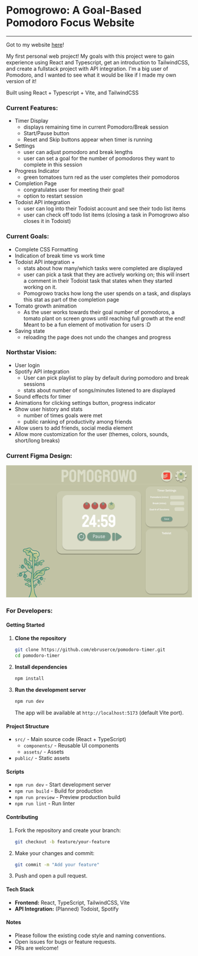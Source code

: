 # Pomogrowo: A Goal-Based Pomodoro Focus Website
---
Got to my website [here](https://pomodoro-timer-one-silk.vercel.app/)!

My first personal web project! My goals with this project were to gain experience using React and Typescript, get an introduction to TailwindCSS, and create a fullstack project with API integration. I'm a big user of Pomodoro, and I wanted to see what it would be like if I made my own version of it!

Built using React + Typescript + Vite, and TailwindCSS

### Current Features:
- Timer Display
  - displays remaining time in current Pomodoro/Break session
  - Start/Pause button
  - Reset and Skip buttons appear when timer is running
- Settings
  - user can adjust pomodoro and break lengths
  - user can set a goal for the number of pomodoros they want to complete in this session
- Progress Indicator
  - green tomatoes turn red as the user completes their pomodoros
- Completion Page
  - congratulates user for meeting their goal!
  - option to restart session
- Todoist API integration
  - user can log into their Todoist account and see their todo list items
  - user can check off todo list items (closing a task in Pomogrowo also closes it in Todoist)

### Current Goals:
- Complete CSS Formatting
- Indication of break time vs work time
- Todoist API integration +
  - stats about how many/which tasks were completed are displayed
  - user can pick a task that they are actively working on; this will insert a comment in their Todoist task that states when they started working on it.
  - Pomogrowo tracks how long the user spends on a task, and displays this stat as part of the completion page
- Tomato growth animation
  - As the user works towards their goal number of pomodoros, a tomato plant on screen grows until reaching full growth at the end! Meant to be a fun element of motivation for users :D
- Saving state
  - reloading the page does not undo the changes and progress

### Northstar Vision:
- User login
- Spotify API integration
  - User can pick playlist to play by default during pomodoro and break sessions
  - stats about number of songs/minutes listened to are displayed
- Sound effects for timer 
- Animations for clicking settings button, progress indicator
- Show user history and stats
  - number of times goals were met
  - public ranking of productivity among friends
- Allow users to add friends, social media element
- Allow more customization for the user (themes, colors, sounds, short/long breaks)

### Current Figma Design:
![Figma Pomogrowo](./src/Figma_Design.png)

### For Developers:

#### Getting Started

1. **Clone the repository**
   ```bash
   git clone https://github.com/ebruserce/pomodoro-timer.git
   cd pomodoro-timer
   ```

2. **Install dependencies**
   ```bash
   npm install
   ```

3. **Run the development server**
   ```bash
   npm run dev
   ```
   The app will be available at `http://localhost:5173` (default Vite port).

#### Project Structure

- `src/` - Main source code (React + TypeScript)
  - `components/` - Reusable UI components
  - `assets/` - Assets
- `public/` - Static assets

#### Scripts

- `npm run dev` - Start development server
- `npm run build` - Build for production
- `npm run preview` - Preview production build
- `npm run lint` - Run linter

#### Contributing

1. Fork the repository and create your branch:
   ```bash
   git checkout -b feature/your-feature
   ```
2. Make your changes and commit:
   ```bash
   git commit -m "Add your feature"
   ```
3. Push and open a pull request.

#### Tech Stack

- **Frontend:** React, TypeScript, TailwindCSS, Vite
- **API Integration:** (Planned) Todoist, Spotify

#### Notes

- Please follow the existing code style and naming conventions.
- Open issues for bugs or feature requests.
- PRs are welcome!

